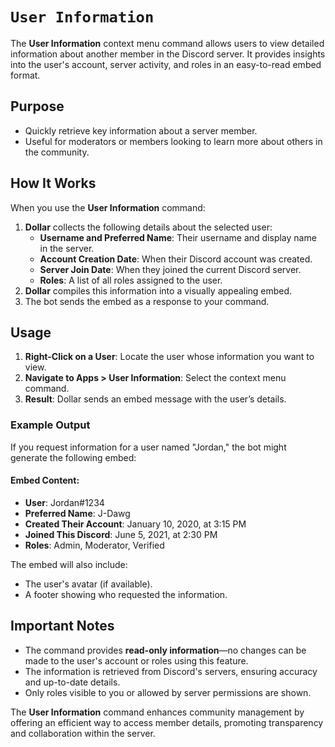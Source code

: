 # `User Information`

The **User Information** context menu command allows users to view detailed information about another member in the Discord server. It provides insights into the user's account, server activity, and roles in an easy-to-read embed format.

## Purpose

- Quickly retrieve key information about a server member.
- Useful for moderators or members looking to learn more about others in the community.

## How It Works

When you use the **User Information** command:
1. **Dollar** collects the following details about the selected user:
   - **Username and Preferred Name**: Their username and display name in the server.
   - **Account Creation Date**: When their Discord account was created.
   - **Server Join Date**: When they joined the current Discord server.
   - **Roles**: A list of all roles assigned to the user.
2. **Dollar** compiles this information into a visually appealing embed.
3. The bot sends the embed as a response to your command.

## Usage

1. **Right-Click on a User**: Locate the user whose information you want to view.
2. **Navigate to Apps > User Information**: Select the context menu command.
3. **Result**: Dollar sends an embed message with the user’s details.

### Example Output

If you request information for a user named "Jordan," the bot might generate the following embed:

#### Embed Content:

- **User**: Jordan#1234  
- **Preferred Name**: J-Dawg  
- **Created Their Account**: January 10, 2020, at 3:15 PM  
- **Joined This Discord**: June 5, 2021, at 2:30 PM  
- **Roles**: Admin, Moderator, Verified

The embed will also include:
- The user's avatar (if available).
- A footer showing who requested the information.

## Important Notes

- The command provides **read-only information**—no changes can be made to the user's account or roles using this feature.
- The information is retrieved from Discord's servers, ensuring accuracy and up-to-date details.
- Only roles visible to you or allowed by server permissions are shown.

The **User Information** command enhances community management by offering an efficient way to access member details, promoting transparency and collaboration within the server.
